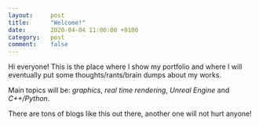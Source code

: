 ```yaml
---
layout:     post
title:      "Welcome!"
date:       2020-04-04 11:00:00 +0100
category:   post
comment:    false
---
```


Hi everyone! This is the place where I show my portfolio and where I will eventually put some thoughts/rants/brain dumps about my works.

Main topics will be: *graphics*, *real time rendering*, *Unreal Engine* and *C++/Python*.

There are tons of blogs like this out there, another one will not hurt anyone!
